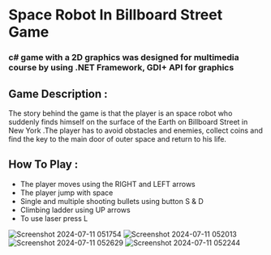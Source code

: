 # Space Robot In Billboard Street Game
### c# game with a 2D graphics was designed for multimedia course by using .NET Framework, GDI+ API for graphics  

## Game Description :
The story behind the game is that the player is an space robot who suddenly finds himself on the surface of the Earth on Billboard Street in New York .The player has to avoid obstacles and enemies, collect coins and find the key to the main door of outer space and return to his life. 
## How To Play :
  * The player moves using the RIGHT and LEFT arrows
  * The player jump with space
  * Single and multiple shooting bullets using button S & D
  * Climbing ladder using UP arrows
  * To use laser press L
  
![Screenshot 2024-07-11 051754](https://github.com/sohilashraf/Space-Robot-In-Billboard-Street-Game/assets/155327820/1448b93c-0141-42a1-94ae-0eb450e85b5f)
![Screenshot 2024-07-11 052013](https://github.com/sohilashraf/Space-Robot-In-Billboard-Street-Game/assets/155327820/fb761804-3aae-4f97-af19-c671c5874d7c)
![Screenshot 2024-07-11 052629](https://github.com/sohilashraf/Space-Robot-In-Billboard-Street-Game/assets/155327820/96436502-5aac-4018-a0dd-e2b52a7ba5f1)
![Screenshot 2024-07-11 052244](https://github.com/sohilashraf/Space-Robot-In-Billboard-Street-Game/assets/155327820/eacf6db3-63c4-4c9d-95fb-fb84e828fe18)

